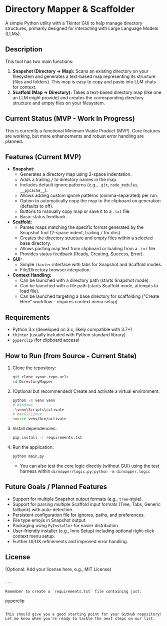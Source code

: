 # Directory Mapper & Scaffolder

A simple Python utility with a Tkinter GUI to help manage directory structures, primarily designed for interacting with Large Language Models (LLMs).

## Description

This tool has two main functions:

1.  **Snapshot (Directory -> Map):** Scans an existing directory on your filesystem and generates a text-based map representing its structure (files and folders). This map is easy to copy and paste into LLM chats for context.
2.  **Scaffold (Map -> Directory):** Takes a text-based directory map (like one an LLM might provide) and creates the corresponding directory structure and empty files on your filesystem.

## Current Status (MVP - Work In Progress)

This is currently a functional Minimum Viable Product (MVP). Core features are working, but more enhancements and robust error handling are planned.

## Features (Current MVP)

- **Snapshot:**
  - Generates a directory map using 2-space indentation.
  - Adds a trailing `/` to directory names in the map.
  - Includes default ignore patterns (e.g., `.git`, `node_modules`, `__pycache__`).
  - Allows adding custom ignore patterns (comma-separated) per run.
  - Option to automatically copy the map to the clipboard on generation (defaults to off).
  - Buttons to manually copy map or save it to a `.txt` file.
  - Basic status feedback.
- **Scaffold:**
  - Parses maps matching the specific format generated by the Snapshot tool (2-space indent, trailing `/` for dirs).
  - Creates the directory structure and empty files within a selected base directory.
  - Allows pasting map text from clipboard or loading from a `.txt` file.
  - Provides status feedback (Ready, Creating, Success, Error).
- **GUI:**
  - Simple `tkinter` interface with tabs for Snapshot and Scaffold modes.
  - File/Directory browser integration.
- **Context Handling:**
  - Can be launched with a directory path (starts Snapshot mode).
  - Can be launched with a file path (starts Scaffold mode, attempts to load file).
  - Can be launched targeting a base directory for scaffolding ("Create Here" workflow - requires context menu setup).

## Requirements

- Python 3.x (developed on 3.x, likely compatible with 3.7+)
- `tkinter` (usually included with Python standard library)
- `pyperclip` (for clipboard access)

## How to Run (from Source - Current State)

1.  Clone the repository:
    ```bash
    git clone <your-repo-url>
    cd DirectoryMapper
    ```
2.  (Optional but recommended) Create and activate a virtual environment:
    ```bash
    python -m venv venv
    # Windows
    .\venv\Scripts\activate
    # macOS/Linux
    source venv/bin/activate
    ```
3.  Install dependencies:
    ```bash
    pip install -r requirements.txt
    ```
4.  Run the application:
    ```bash
    python main.py
    ```
    - You can also test the core logic directly (without GUI) using the test harness within `dirmapper/logic.py`: `python -m dirmapper.logic`

## Future Goals / Planned Features

- Support for multiple Snapshot output formats (e.g., `tree`-style).
- Support for parsing multiple Scaffold input formats (Tree, Tabs, Generic fallback) with auto-detection.
- Persistent configuration file for ignores, paths, and preferences.
- File type emojis in Snapshot output.
- Packaging using `PyInstaller` for easier distribution.
- User-friendly installer (e.g., Inno Setup) including optional right-click context menu setup.
- Further UI/UX refinements and improved error handling.

## License

(Optional: Add your license here, e.g., MIT License)

```

---

Remember to create a `requirements.txt` file containing just:

```

pyperclip

```

This should give you a good starting point for your GitHub repository! Let me know when you're ready to tackle the next steps on our list.
```
